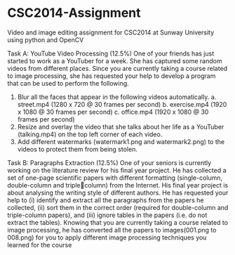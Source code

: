 # CSC2014-Assignment
Video and image editing assignment for CSC2014 at Sunway University using python and OpenCV

Task A: YouTube Video Processing (12.5%)
One of your friends has just started to work as a YouTuber for a week. She has captured some random 
videos from different places. Since you are currently taking a course related to image processing, she has 
requested your help to develop a program that can be used to perform the following.
1) Blur all the faces that appear in the following videos automatically.
a. street.mp4 (1280 x 720 @ 30 frames per second)
b. exercise.mp4 (1920 x 1080 @ 30 frames per second)
c. office.mp4 (1920 x 1080 @ 30 frames per second)
2) Resize and overlay the video that she talks about her life as a YouTuber (talking.mp4) on the top left 
corner of each video.
3) Add different watermarks (watermark1.png and watermark2.png) to the videos to protect them from 
being stolen.


Task B: Paragraphs Extraction (12.5%)
One of your seniors is currently working on the literature review for his final year project. He has collected 
a set of one-page scientific papers with different formatting (single-column, double-column and triplecolumn) from the Internet. His final year project is about analysing the writing style of different authors. 
He has requested your help to (i) identify and extract all the paragraphs from the papers he collected, (ii) 
sort them in the correct order (required for double-column and triple-column papers), and (iii) ignore 
tables in the papers (i.e. do not extract the tables).
Knowing that you are currently taking a course related to image processing, he has converted all the 
papers to images(001.png to 008.png) for you to apply different image processing techniques you learned 
for the course
